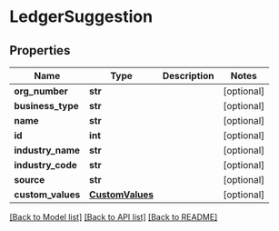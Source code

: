 # LedgerSuggestion

## Properties
Name | Type | Description | Notes
------------ | ------------- | ------------- | -------------
**org_number** | **str** |  | [optional] 
**business_type** | **str** |  | [optional] 
**name** | **str** |  | [optional] 
**id** | **int** |  | [optional] 
**industry_name** | **str** |  | [optional] 
**industry_code** | **str** |  | [optional] 
**source** | **str** |  | [optional] 
**custom_values** | [**CustomValues**](CustomValues.md) |  | [optional] 

[[Back to Model list]](../README.md#documentation-for-models) [[Back to API list]](../README.md#documentation-for-api-endpoints) [[Back to README]](../README.md)

